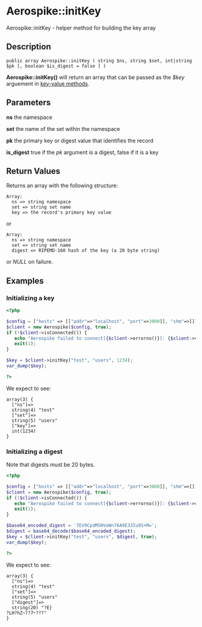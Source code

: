 
# Aerospike::initKey

Aerospike::initKey - helper method for building the key array

## Description

```
public array Aerospike::initKey ( string $ns, string $set, int|string $pk [, boolean $is_digest = false ] )
```

**Aerospike::initKey()** will return an array that can be passed as the
*$key* arguement in [key-value methods](apiref_kv.md).

## Parameters

**ns** the namespace

**set** the name of the set within the namespace

**pk** the primary key or digest value that identifies the record

**is_digest** true if the *pk* argument is a digest, false if it is a key

## Return Values

Returns an array with the following structure:
```
Array:
  ns => string namespace
  set => string set name
  key => the record's primary key value
```
or
```
Array:
  ns => string namespace
  set => string set name
  digest => RIPEMD-160 hash of the key (a 20 byte string)
```
or *NULL* on failure.

## Examples

### Initializing a key
```php
<?php

$config = ["hosts" => [["addr"=>"localhost", "port"=>3000]], "shm"=>[]];
$client = new Aerospike($config, true);
if (!$client->isConnected()) {
   echo "Aerospike failed to connect[{$client->errorno()}]: {$client->error()}\n";
   exit(1);
}

$key = $client->initKey("test", "users", 1234);
var_dump($key);

?>
```

We expect to see:

```
array(3) {
  ["ns"]=>
  string(4) "test"
  ["set"]=>
  string(5) "users"
  ["key"]=>
  int(1234)
}
```

### Initializing a digest
Note that digests must be 20 bytes.
```php
<?php

$config = ["hosts" => [["addr"=>"localhost", "port"=>3000]], "shm"=>[]];
$client = new Aerospike($config, true);
if (!$client->isConnected()) {
   echo "Aerospike failed to connect[{$client->errorno()}]: {$client->error()}\n";
   exit(1);
}

$base64_encoded_digest = '7EV9CpdMSNVoWn76A9E33Iu95+M=';
$digest = base64_decode($base64_encoded_digest);
$key = $client->initKey("test", "users", $digest, true);
var_dump($key);

?>
```

We expect to see:

```
array(3) {
  ["ns"]=>
  string(4) "test"
  ["set"]=>
  string(5) "users"
  ["digest"]=>
  string(20) "?E}
?LH?hZ~??7܋???"
}
```

